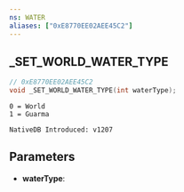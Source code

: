 ```yaml
---
ns: WATER
aliases: ["0xE8770EE02AEE45C2"]
---
```

## _SET_WORLD_WATER_TYPE

```c
// 0xE8770EE02AEE45C2
void _SET_WORLD_WATER_TYPE(int waterType);
```

```
0 = World
1 = Guarma

NativeDB Introduced: v1207
```

## Parameters
* **waterType**:
